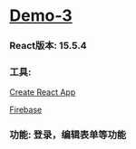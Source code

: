 # [Demo-3](https://mayfulq.github.io/learn-react/demo-3/build)
### React版本: 15.5.4
### 工具: 

[Create React App](https://github.com/facebookincubator/create-react-app)

[Firebase](https://firebase.google.com)
### 功能: 登录，编辑表单等功能


